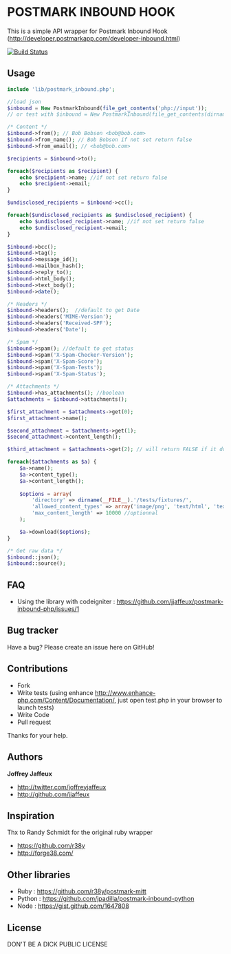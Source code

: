 POSTMARK INBOUND HOOK
=====================

This is a simple API wrapper for Postmark Inbound Hook (http://developer.postmarkapp.com/developer-inbound.html)

[![Build Status](https://secure.travis-ci.org/jjaffeux/postmark-inbound-php.png?branch=master)](http://travis-ci.org/jjaffeux/postmark-inbound-php)


Usage
-----

``` php
include 'lib/postmark_inbound.php';

//load json
$inbound = New PostmarkInbound(file_get_contents('php://input'));
// or test with $inbound = New PostmarkInbound(file_get_contents(dirname(__FILE__).'/tests/fixtures/valid_http_post.json'));

/* Content */
$inbound->from(); // Bob Bobson <bob@bob.com>
$inbound->from_name(); // Bob Bobson if not set return false
$inbound->from_email(); // <bob@bob.com>

$recipients = $inbound->to();

foreach($recipients as $recipient) {
	echo $recipient->name; //if not set return false
	echo $recipient->email;
}

$undisclosed_recipients = $inbound->cc();

foreach($undisclosed_recipients as $undisclosed_recipient) {
	echo $undisclosed_recipient->name; //if not set return false
	echo $undisclosed_recipient->email;
}

$inbound->bcc();
$inbound->tag();
$inbound->message_id();
$inbound->mailbox_hash();
$inbound->reply_to();
$inbound->html_body();
$inbound->text_body();
$inbound->date();

/* Headers */
$inbound->headers();  //default to get Date
$inbound->headers('MIME-Version');
$inbound->headers('Received-SPF');
$inbound->headers('Date');

/* Spam */
$inbound->spam(); //default to get status
$inbound->spam('X-Spam-Checker-Version');
$inbound->spam('X-Spam-Score');
$inbound->spam('X-Spam-Tests');
$inbound->spam('X-Spam-Status');

/* Attachments */
$inbound->has_attachments(); //boolean
$attachments = $inbound->attachments();

$first_attachment = $attachments->get(0);
$first_attachment->name();

$second_attachment = $attachments->get(1);
$second_attachment->content_length();

$third_attachment = $attachments->get(2); // will return FALSE if it doesn't exist

foreach($attachments as $a) {
	$a->name();
	$a->content_type();
	$a->content_length();
	
	$options = array(
		'directory' => dirname(__FILE__).'/tests/fixtures/',
		'allowed_content_types' => array('image/png', 'text/html', 'text/plain'), //optionnal
		'max_content_length' => 10000 //optionnal
	);

	$a->download($options);
}

/* Get raw data */
$inbound::json();
$inbound::source();
``` 

FAQ
---

* Using the library with codeigniter : https://github.com/jjaffeux/postmark-inbound-php/issues/1


Bug tracker
-----------

Have a bug? Please create an issue here on GitHub!


Contributions
-------------

* Fork
* Write tests (using enhance http://www.enhance-php.com/Content/Documentation/, just open test.php in your browser to launch tests)
* Write Code
* Pull request

Thanks for your help.


Authors
-------

**Joffrey Jaffeux**

+ http://twitter.com/joffreyjaffeux
+ http://github.com/jjaffeux

Inspiration
-----------

Thx to Randy Schmidt for the original ruby wrapper

+ https://github.com/r38y
+ http://forge38.com/


Other libraries
---------------

+ Ruby : https://github.com/r38y/postmark-mitt
+ Python : https://github.com/jpadilla/postmark-inbound-python
+ Node : https://gist.github.com/1647808


License
---------------------

DON'T BE A DICK PUBLIC LICENSE
